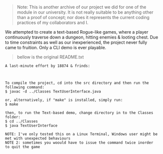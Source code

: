 > Note: This is another archive of our project we did for one of the module in our university. It is not really suitable to be anything other than a proof of concept; nor does it represents the current coding practices of my collaborators and I. 

We attempted to create a text-based Rogue-like games, where a player continuously traverse down a dungeon, hitting enemies & looting chest. Due to time constraints as well as our inexperienced, the project never fully came to fruition. Only a CLI demo is ever playable.

> bellow is the original README.txt

```
A last-minute effort by 18874 & frinds:



To compile the project, cd into the src directory and then run the following command:
$ javac -d ../Classes TextUserInterface.java

or, alternatively, if "make" is installed, simply run:
$ make 

then, to run the Text-based demo, change directory in to the Classes folder:
$ cd ../Classes
$ java TextUserInterface

NOTE: I've only tested this on a Linux Terminal, Windows user might be met with unexpected behaviours
NOTE 2: sometimes you woould have to issue the command twice inorder to quit the game

```
